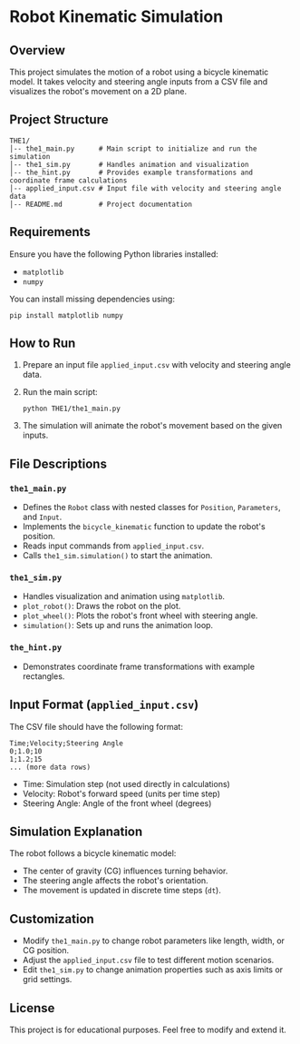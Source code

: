 Robot Kinematic Simulation
==========================

Overview
--------

This project simulates the motion of a robot using a bicycle kinematic model. It takes velocity and steering angle inputs from a CSV file and visualizes the robot's movement on a 2D plane.

Project Structure
-----------------

```
THE1/
│-- the1_main.py      # Main script to initialize and run the simulation
│-- the1_sim.py       # Handles animation and visualization
│-- the_hint.py       # Provides example transformations and coordinate frame calculations
│-- applied_input.csv # Input file with velocity and steering angle data
│-- README.md         # Project documentation

```

Requirements
------------

Ensure you have the following Python libraries installed:

-   `matplotlib`
-   `numpy`

You can install missing dependencies using:

```
pip install matplotlib numpy

```

How to Run
----------

1.  Prepare an input file `applied_input.csv` with velocity and steering angle data.
2.  Run the main script:

    ```
    python THE1/the1_main.py

    ```

3.  The simulation will animate the robot's movement based on the given inputs.

File Descriptions
-----------------

### `the1_main.py`

-   Defines the `Robot` class with nested classes for `Position`, `Parameters`, and `Input`.
-   Implements the `bicycle_kinematic` function to update the robot's position.
-   Reads input commands from `applied_input.csv`.
-   Calls `the1_sim.simulation()` to start the animation.

### `the1_sim.py`

-   Handles visualization and animation using `matplotlib`.
-   `plot_robot()`: Draws the robot on the plot.
-   `plot_wheel()`: Plots the robot's front wheel with steering angle.
-   `simulation()`: Sets up and runs the animation loop.

### `the_hint.py`

-   Demonstrates coordinate frame transformations with example rectangles.

Input Format (`applied_input.csv`)
----------------------------------

The CSV file should have the following format:

```
Time;Velocity;Steering Angle
0;1.0;10
1;1.2;15
... (more data rows)

```

-   Time: Simulation step (not used directly in calculations)
-   Velocity: Robot's forward speed (units per time step)
-   Steering Angle: Angle of the front wheel (degrees)

Simulation Explanation
----------------------

The robot follows a bicycle kinematic model:

-   The center of gravity (CG) influences turning behavior.
-   The steering angle affects the robot's orientation.
-   The movement is updated in discrete time steps (`dt`).

Customization
-------------

-   Modify `the1_main.py` to change robot parameters like length, width, or CG position.
-   Adjust the `applied_input.csv` file to test different motion scenarios.
-   Edit `the1_sim.py` to change animation properties such as axis limits or grid settings.

License
-------

This project is for educational purposes. Feel free to modify and extend it.
